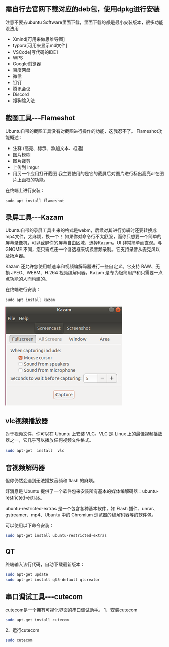 ## 需自行去官网下载对应的deb包，使用dpkg进行安装

注意不要去ubuntu Software里面下载，里面下载的都是最小安装版本，很多功能没法用

- Xmind[可用来做思维导图]
- typora[可用来显示md文件]
- VSCode[写代码的IDE]
- WPS
- Google浏览器
- 百度网盘
- 微信
- 钉钉
- 腾讯会议
- Discord
- 搜狗输入法

## 截图工具---Flameshot

Ubuntu自带的截图工具没有对截图进行操作的功能，这我忍不了。
Flameshot功能概述：

- 注释 (高亮、标示、添加文本、框选)
- 图片模糊
- 图片裁剪
- 上传到 Imgur
- 用另一个应用打开截图
我主要使用的是它的截屏后对图片进行标出高亮or在图片上画框的功能。

在终端上进行安装：

```shell
sudo apt install flameshot
```

## 录屏工具---Kazam

Ubuntu自带的录屏工具出来的格式是webm，后续对其进行剪辑时还要转换成mp4文件，太麻烦，换一个！
如果你对命令行不太舒服，而你只想要一个简单的屏幕录像机，可以截屏你的屏幕自由区域，选择Kazam。UI 非常简单而直观。与 GNOME 不同，您只需点击一个复选框来切换音频录制。它支持录音从麦克风以及扬声器。

Kazam 还允许您使用帧速率和视频编解码器进行一些自定义。它支持 RAW、无损 JPEG、WEBM、H.264 视频编解码器。Kazam 是专为极简用户和只需要一点点功能的人而构建的。

在终端进行安装：

```shell
sudo apt install kazam
```

![img error](img/Kazam.png)

## vlc视频播放器

对于视频文件，你可以在 Ubuntu 上安装 VLC。VLC 是 Linux 上的最佳视频播放器之一，它几乎可以播放任何视频文件格式。

```bash
sudo apt-get  install  vlc
```

## 音视频解码器

但你仍然会遇到无法播放音频和 flash 的麻烦。

好消息是 Ubuntu 提供了一个软件包来安装所有基本的媒体编解码器：ubuntu-restricted-extras。

ubuntu-restricted-extras 是一个包含各种基本软件，如 Flash 插件、unrar、gstreamer、mp4、Ubuntu 中的 Chromium 浏览器的编解码器等的软件包。

可以使用以下命令安装：

```bash
sudo apt-get install ubuntu-restricted-extras 
```

## QT

终端输入该行代码，自动下载最新版本：

```bash
sudo apt-get update
sudo apt-get install qt5-default qtcreator
```

## 串口调试工具---cutecom

cutecom是一个拥有可视化界面的串口调试助手。
1、安装cutecom

```bash
sudo apt-get install cutecom
```

2、运行cutecom

```bash
sudo cutecom
```
